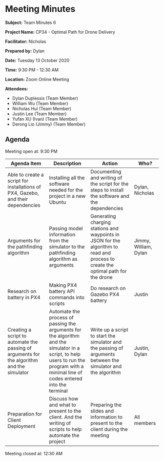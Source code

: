 # Meeting Minutes

**Subject:** Team Minutes 6

**Project Name:** CP34 - Optimal Path for Drone Delivery

**Facilitator:** Nicholas

**Prepared by:** Dylan

**Date:** Tuesday 13 October 2020

**Time:** 9:30 PM - 12:30 AM

**Location:** Zoom Online Meeting

**Attendees:**

* Dylan Duplessis (Team Member)
* William Wu (Team Member)
* Nicholas Hui (Team Member)
* Justin Lee (Team Member)
* Yufan XU (Ivan) (Team Member)
* Derong Lio (Jimmy) (Team Member)

## Agenda

Meeting open at: 9:30 PM

| Agenda Item | Description | Action | Who? |
| -- | -- | -- | -- |
| Able to create a script for installations of PX4, Gazebo, and their dependencies | Installing all the software needed for the project in a new Ubuntu | Documenting and writing of the script for the steps to install the software and the dependencies | Dylan, Nicholas |
| Arguments for the pathfinding algorithm | Passing model information from the simulator to the pathfinding algorithm as arguments | Generating charging stations and waypoints in JSON for the algorithm to read and process to create the optimal path for the drone | Jimmy, William, Dylan |
| Research on battery in PX4 | Making PX4 battery API commands into scripts | Do research on Gazebo PX4 battery | Justin |
| Creating a script to automate the passing of arguments for the algorithm and the simulator | Automate the process of passing the arguments for the algorithm and the simulator in a script, to help users to run the program with a minimal line of codes entered into the terminal | Write up a script to start the simulator and the passing of arguments between the simulator and the algorithm | Justin, Dylan |
| Preparation for Client Deployment | Discuss how and what to present to the client. And the writing of scripts to help automate the project | Preparing the slides and information to present to the client during the meeting | All members |

Meeting closed at:  12:30 AM
